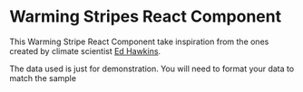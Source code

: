 # Warming Stripes React Component

This Warming Stripe React Component take inspiration from the ones created by climate scientist [Ed Hawkins](http://www.climate-lab-book.ac.uk/2018/warming-stripes/).

The data used is just for demonstration. You will need to format your data to match the sample

